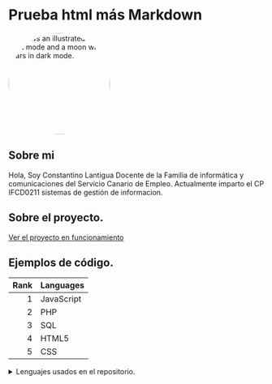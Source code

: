 <h1>Prueba html más Markdown</h1>
<picture>
  <source media="(prefers-color-scheme: dark)" srcset="https://lantigua21.com/programmer.png">
  <source media="(prefers-color-scheme: light)" srcset="https://lantigua21.com/programmer.png">
  <img
    alt="Shows an illustrated sun in light mode and a moon with stars in dark mode."
    src="https://lantigua21.com/programmer.png"
    style="width: 200px; height: 200px; border-radius: 50%; object-fit: cover;"
  >
</picture>

## Sobre mi

Hola, Soy Constantino Lantigua Docente de la Familia de informática y comunicaciones del Servicio Canario de Empleo. Actualmente imparto el CP IFCD0211 sistemas de gestión  de informacion.

## Sobre el proyecto.
[Ver el proyecto en funcionamiento](https://lantigua21.com/ecommerce)

## Ejemplos de código.

| Rank | Languages |
|-----:|-----------|
|     1| JavaScript|
|     2| PHP       |
|     3| SQL       |
|     4| HTML5     |
|     5| CSS       |

<details>
<summary>Lenguajes usados en el repositorio.</summary>

| Rank | Languages |
|-----:|-----------|
|     1| JavaScript|
|     2| PHP       |
|     3| SQL       |
|     4| HTML5     |
|     5| CSS       |

</details>

